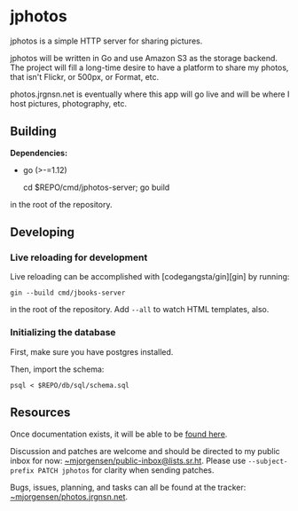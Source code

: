 # jphotos

jphotos is a simple HTTP server for sharing pictures.

jphotos will be written in Go and use Amazon S3 as the storage backend.
The project will fill a long-time desire to have a platform to share my
photos, that isn't Flickr, or 500px, or Format, etc.

photos.jrgnsn.net is eventually where this app will go live and will be
where I host pictures, photography, etc.

## Building

**Dependencies:**

* go (>-=1.12)

	cd $REPO/cmd/jphotos-server; go build

in the root of the repository.

## Developing

### Live reloading for development

Live reloading can be accomplished with [codegangsta/gin][gin] by
running:

	gin --build cmd/jbooks-server

in the root of the repository. Add `--all` to watch HTML templates,
also. 

### Initializing the database

First, make sure you have postgres installed.

Then, import the schema:

	psql < $REPO/db/sql/schema.sql


## Resources

Once documentation exists, it will be able to be [found here][man].

Discussion and patches are welcome and should be directed to my public
inbox for now: [~mjorgensen/public-inbox@lists.sr.ht][lists]. Please use
`--subject-prefix PATCH jphotos` for clarity when sending
patches.

Bugs, issues, planning, and tasks can all be found at the tracker: 
[~mjorgensen/photos.jrgnsn.net][todo].

[man]: https://man.sr.ht/~mjorgensen/jphotos
[lists]: https://lists.sr.ht/~mjorgensen/public-inbox
[todo]: https://todo.sr.ht./~mjorgensen/jphotos